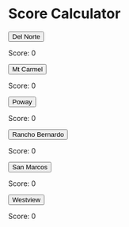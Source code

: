 # Score Calculator

<script>
var clicksDN = 0;
var clicksMC = 0;
var clicksPO = 0;
var clicksRB = 0;
var clicksSM = 0;
var clicksWV = 0;
var counter = 1;
function onClickDN() {
  clicksDN += counter;
  counter +=1;
  document.getElementById("clicksDN").innerHTML = clicksDN;
};
function onClickMC() {
  clicksMC += counter;
  counter +=1;
  document.getElementById("clicksMC").innerHTML = clicksMC;
};
function onClickPO() {
  clicksPO += counter;
  counter +=1;
  document.getElementById("clicksPO").innerHTML = clicksPO;
};
function onClickRB() {
  clicksRB += counter;
  counter +=1;
  document.getElementById("clicksRB").innerHTML = clicksRB;
};
function onClickSM() {
  clicksSM += counter;
  counter +=1;
  document.getElementById("clicksSM").innerHTML = clicksSM;
};
function onClickWV() {
  clicksWV += counter;
  counter +=1;
  document.getElementById("clicksWV").innerHTML = clicksWV;
};
</script>

<button type="button" onClick="onClickDN()">Del Norte</button>
<p>Score: <a id="clicksDN">0</a></p>

<button type="button" onClick="onClickMC()">Mt Carmel</button>
<p>Score: <a id="clicksMC">0</a></p>

<button type="button" onClick="onClickPO()">Poway</button>
<p>Score: <a id="clicksPO">0</a></p>

<button type="button" onClick="onClickRB()">Rancho Bernardo</button>
<p>Score: <a id="clicksRB">0</a></p>

<button type="button" onClick="onClickSM()">San Marcos</button>
<p>Score: <a id="clicksSM">0</a></p>

<button type="button" onClick="onClickWV()">Westview</button>
<p>Score: <a id="clicksWV">0</a></p>